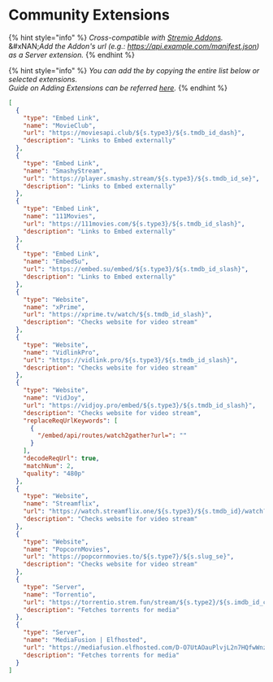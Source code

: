 # Community Extensions

{% hint style="info" %}
_Cross-compatible with_ [_Stremio Addons_](https://stremio-addons.com/)_._ \
&#xNAN;_&#x41;dd the Addon's url (e.g.: https://api.example.com/manifest.json) as a Server extension._
{% endhint %}

{% hint style="info" %}
_You can add the by copying the entire list below or selected extensions._\
_Guide on Adding Extensions can be referred_ [_here_](adding-extensions/)_._
{% endhint %}

```json
[
  {
    "type": "Embed Link",
    "name": "MovieClub",
    "url": "https://moviesapi.club/${s.type3}/${s.tmdb_id_dash}",
    "description": "Links to Embed externally"
  },
  {
    "type": "Embed Link",
    "name": "SmashyStream",
    "url": "https://player.smashy.stream/${s.type3}/${s.tmdb_id_se}",
    "description": "Links to Embed externally"
  },
  {
    "type": "Embed Link",
    "name": "111Movies",
    "url": "https://111movies.com/${s.type3}/${s.tmdb_id_slash}",
    "description": "Links to Embed externally"
  },
  {
    "type": "Embed Link",
    "name": "EmbedSu",
    "url": "https://embed.su/embed/${s.type3}/${s.tmdb_id_slash}",
    "description": "Links to Embed externally"
  },
  {
    "type": "Website",
    "name": "xPrime",
    "url": "https://xprime.tv/watch/${s.tmdb_id_slash}",
    "description": "Checks website for video stream"
  },
  {
    "type": "Website",
    "name": "VidlinkPro",
    "url": "https://vidlink.pro/${s.type3}/${s.tmdb_id_slash}",
    "description": "Checks website for video stream"
  },
  {
    "type": "Website",
    "name": "VidJoy",
    "url": "https://vidjoy.pro/embed/${s.type3}/${s.tmdb_id_slash}",
    "description": "Checks website for video stream",
    "replaceReqUrlKeywords": [
      {
        "/embed/api/routes/watch2gather?url=": ""
      }
    ],
    "decodeReqUrl": true,
    "matchNum": 2,
    "quality": "480p"
  },
  {
    "type": "Website",
    "name": "Streamflix",
    "url": "https://watch.streamflix.one/${s.type3}/${s.tmdb_id}/watch?server=4&${s.se2}",
    "description": "Checks website for video stream"
  },
  {
    "type": "Website",
    "name": "PopcornMovies",
    "url": "https://popcornmovies.to/${s.type7}/${s.slug_se}",
    "description": "Checks website for video stream"
  },
  {
    "type": "Server",
    "name": "Torrentio",
    "url": "https://torrentio.strem.fun/stream/${s.type2}/${s.imdb_id_colon}.json",
    "description": "Fetches torrents for media"
  },
  {
    "type": "Server",
    "name": "MediaFusion | Elfhosted",
    "url": "https://mediafusion.elfhosted.com/D-O7UtAOauPlvjL2n7HQfwWnz6Nr48lPk2ZnTCCYoVvD0/manifest.json",
    "description": "Fetches torrents for media"
  }
]
```
